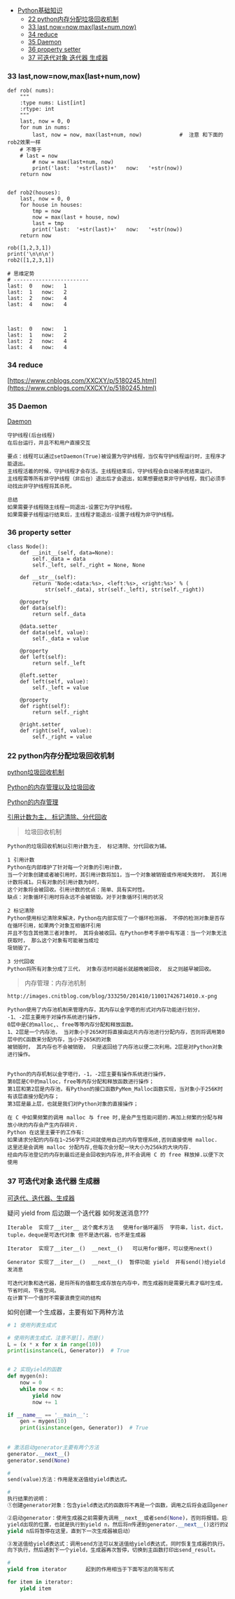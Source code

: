 * [Python基础知识](#python基础知识)
      * [22 python内存分配垃圾回收机制](#22-python内存分配垃圾回收机制)
      * [33 last,now=now,max(last+num,now)](#33-last,now=now,max(last+num,now))
      * [34 reduce](#34-reduce)
      * [35 Daemon](#35-Daemon)
      * [36 property setter](#36-property-setter)
      * [37 可迭代对象 迭代器 生成器](#37-可迭代对象-迭代器-生成器)

### 33 last,now=now,max(last+num,now)

```python3
def rob( nums):
    """
    :type nums: List[int]
    :rtype: int
    """
    last, now = 0, 0
    for num in nums:
        last, now = now, max(last+num, now)            #  注意 和下面的rob2效果一样
	# 不等于
	# last = now
        # now = max(last+num, now)
        print('last:  '+str(last)+'   now:   '+str(now))
    return now


def rob2(houses):
    last, now = 0, 0
    for house in houses:
        tmp = now
        now = max(last + house, now)
        last = tmp
        print('last:  '+str(last)+'   now:   '+str(now))
    return now

rob([1,2,3,1])
print('\n\n\n')
rob2([1,2,3,1])

# 思维定势
# ------------------------
last:  0   now:   1
last:  1   now:   2
last:  2   now:   4
last:  4   now:   4



last:  0   now:   1
last:  1   now:   2
last:  2   now:   4
last:  4   now:   4
```
### 34 reduce

[https://www.cnblogs.com/XXCXY/p/5180245.html](https://www.cnblogs.com/XXCXY/p/5180245.html)

### 35 Daemon

[Daemon](https://github.com/jumper2014/PyCodeComplete/blob/master/docs/Python%E5%AE%9E%E8%B7%B54-%E5%AE%88%E6%8A%A4%E7%BA%BF%E7%A8%8B.md)

```
守护线程(后台线程)
在后台运行，并且不和用户直接交互

要点：线程可以通过setDaemon(True)被设置为守护线程，当仅有守护线程运行时，主程序才能退出。
主线程活着的时候，守护线程才会存活。主线程结束后，守护线程会自动被杀死结束运行。
主线程需等所有非守护线程（非后台）退出后才会退出，如果想要结束非守护线程，我们必须手动找出非守护线程将其杀死。

总结
如果需要子线程随主线程一同退出-设置它为守护线程。
如果需要子线程运行结束后，主线程才能退出-设置子线程为非守护线程。
```

### 36 property setter
```python3
class Node():
    def __init__(self, data=None):
        self._data = data
        self._left, self._right = None, None

    def __str__(self):
        return 'Node:<data:%s>, <left:%s>, <right:%s>' % (
            str(self._data), str(self._left), str(self._right))

    @property
    def data(self):
        return self._data

    @data.setter
    def data(self, value):
        self._data = value

    @property
    def left(self):
        return self._left

    @left.setter
    def left(self, value):
        self._left = value

    @property
    def right(self):
        return self._right

    @right.setter
    def right(self, value):
        self._right = value
```
### 22 python内存分配垃圾回收机制

[python垃圾回收机制](https://www.cnblogs.com/Xjng/p/5128269.html)

[Python的内存管理以及垃圾回收](https://blog.csdn.net/onlyanyz/article/details/45605773)

[Python的内存管理](https://www.cnblogs.com/vamei/p/3232088.html)

[引用计数为主， 标记清除、分代回收](https://segmentfault.com/a/1190000016078708)

> 垃圾回收机制
```
Python的垃圾回收机制以引用计数为主， 标记清除、分代回收为辅。

1 引用计数
Python在内部维护了针对每一个对象的引用计数，
当一个对象创建或者被引用时，其引用计数将加1，当一个对象被销毁或作用域失效时， 其引用计数将减1。只有对象的引用计数为0时，
这个对象将会被回收。引用计数的优点：简单、具有实时性。
缺点：对象循环引用时将永远不会被销毁。对于对象循环引用的状况

2 标记清除 
Python使用标记清除来解决，Python在内部实现了一个循环检测器， 不停的检测对象是否存在循环引用，如果两个对象互相循环引用
并且不包含其他第三者对象时， 其将会被收回。在Python参考手册中有写道：当一个对象无法获取时， 那么这个对象有可能被当成垃
圾销毁了。

3 分代回收 
Python将所有对象分成了三代， 对象存活时间越长就越晚被回收， 反之则越早被回收。
```

> 内存管理：内存池机制
```
http://images.cnitblog.com/blog/333250/201410/110017426714010.x-png

Python使用了内存池机制来管理内存，其内存以金字塔的形式对内存功能进行划分，
-1、-2层主要用于对操作系统进行操作， 
0层中是C的malloc,、free等等内存分配和释放函数。
1、2层是一个内存池， 当对象小于265K时将直接由这片内存池进行分配内存，否则将调用第0层中的C函数来分配内存，当小于265K的对象
被销毁时， 其内存也不会被销毁， 只是返回给了内存池以便二次利用。2层是对Python对象进行操作。


Python的内存机制以金字塔行，-1，-2层主要有操作系统进行操作，
第0层是C中的malloc，free等内存分配和释放函数进行操作；
第1层和第2层是内存池，有Python的接口函数PyMem_Malloc函数实现，当对象小于256K时有该层直接分配内存；
第3层是最上层，也就是我们对Python对象的直接操作；

在 C 中如果频繁的调用 malloc 与 free 时,是会产生性能问题的.再加上频繁的分配与释放小块的内存会产生内存碎片. 
Python 在这里主要干的工作有:
如果请求分配的内存在1~256字节之间就使用自己的内存管理系统,否则直接使用 malloc.
这里还是会调用 malloc 分配内存,但每次会分配一块大小为256k的大块内存.
经由内存池登记的内存到最后还是会回收到内存池,并不会调用 C 的 free 释放掉.以便下次使用
```
### 37 可迭代对象 迭代器 生成器
[可迭代、迭代器、生成器](https://juejin.im/post/5b3391a0518825748b56b42c)


疑问   yield from 后边跟一个迭代器 如何发送消息???
```
Iterable  实现了__iter__ 这个魔术方法   使用for循环遍历  字符串，list，dict，tuple，deque是可迭代对象 但不是迭代器，也不是生成器

Iterator  实现了__iter__()  __next__()   可以用for循环，可以使用next()

Generator 实现了__iter__()  __next__()  暂停功能 yield  并有send()给yield发消息  

可迭代对象和迭代器，是将所有的值都生成存放在内存中，而生成器则是需要元素才临时生成，节省时间，节省空间。
在计算下一个值时不需要浪费空间的结构
```

如何创建一个生成器，主要有如下两种方法

```py
# 1 使用列表生成式

# 使用列表生成式，注意不是[]，而是()
L = (x * x for x in range(10))
print(isinstance(L, Generator))  # True


# 2 实现yield的函数
def mygen(n):
    now = 0
    while now < n:
        yield now
        now += 1

if __name__ == '__main__':
    gen = mygen(10)
    print(isinstance(gen, Generator))  # True
  
  
# 激活启动generator主要有两个方法
generator.__next__()
generator.send(None)

#
send(value)方法：作用是发送值给yield表达式。

#
执行结果的说明：
①创建generator对象：包含yield表达式的函数将不再是一个函数，调用之后将会返回generator对象

②启动generator：使用生成器之前需要先调用__next__或者send(None)，否则将报错。启动generator后，代码将执行到
yield出现的位置，也就是执行到yield n，然后将n传递到generator.__next__()这行的返回值。（注意，生成器执行到
yield n后将暂停在这里，直到下一次生成器被启动）

③发送值给yield表达式：调用send方法可以发送值给yield表达式，同时恢复生成器的执行。生成器从上次中断的位置继续
向下执行，然后遇到下一个yield，生成器再次暂停，切换到主函数打印出send_result。

#
yield from iterator      起到的作用相当于下面写法的简写形式

for item in iterator:
    yield item
```



